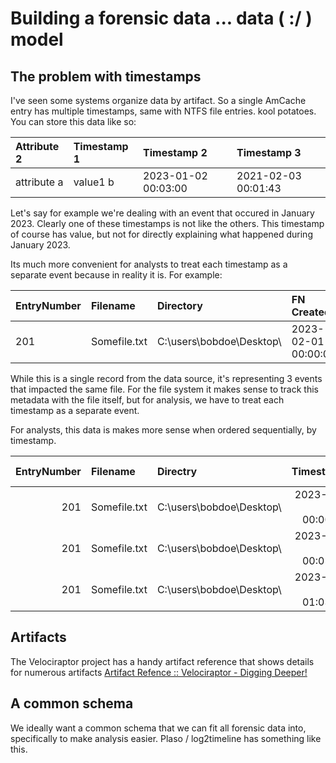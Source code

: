 # Building a forensic data ... data ( :/ ) model



## The problem with timestamps

I've seen some systems organize data by artifact. So a single AmCache entry has multiple timestamps, same with NTFS file entries. kool potatoes. You can store this data like so:

| Attribute 2 | Timestamp 1 | Timestamp 2 | Timestamp 3 |
| :--- | :--- | :--- | :-- |
| attribute a | value1 b | 2023-01-02 00:03:00 | 2021-02-03 00:01:43 | 2023-01-02 00:00:32 |

Let's say for example we're dealing with an event that occured in January 2023. Clearly one of these timestamps is not like the others. This timestamp of course has value,  but not for directly explaining what happened during January 2023.

Its much more convenient for analysts to treat each timestamp as a separate event because in reality it is. For example:

| EntryNumber | Filename | Directory | FN Created | FN Modified | FN Accessed | 
| :--- | :--- | :--- | :--- | :--- | :--- |
| 201 | Somefile.txt | C:\users\bobdoe\Desktop\ | 2023-02-01 00:00:00 | 2023-02-01 00:05:00 | 2023-02-01 01:03:13

While this is a single record from the data source, it's representing 3 events that impacted the same file. For the file system it makes sense to track this metadata with the file itself, but for analysis, we have to treat each timestamp as a separate event.

For analysts, this data is makes more sense when ordered sequentially, by timestamp.

| EntryNumber | Filename | Directry  | Timestamp | Event type |
| ---: | :--- | :--- | ---: | :--- |
| 201 | Somefile.txt | C:\users\bobdoe\Desktop\ | 2023-02-01 00:00:00 | FN Created
| 201 | Somefile.txt | C:\users\bobdoe\Desktop\ | 2023-02-01 00:05:00 | FN Modified
| 201 | Somefile.txt | C:\users\bobdoe\Desktop\ | 2023-02-01 01:03:13 | FN Accessed 



## Artifacts 

The Velociraptor project has a handy artifact reference that shows details for numerous artifacts [Artifact Refence :: Velociraptor - Digging Deeper!](https://docs.velociraptor.app/artifact_references/)



## A common schema

We ideally want a common schema that we can fit all forensic data into, specifically to make analysis easier. 
Plaso / log2timeline has something like this.
